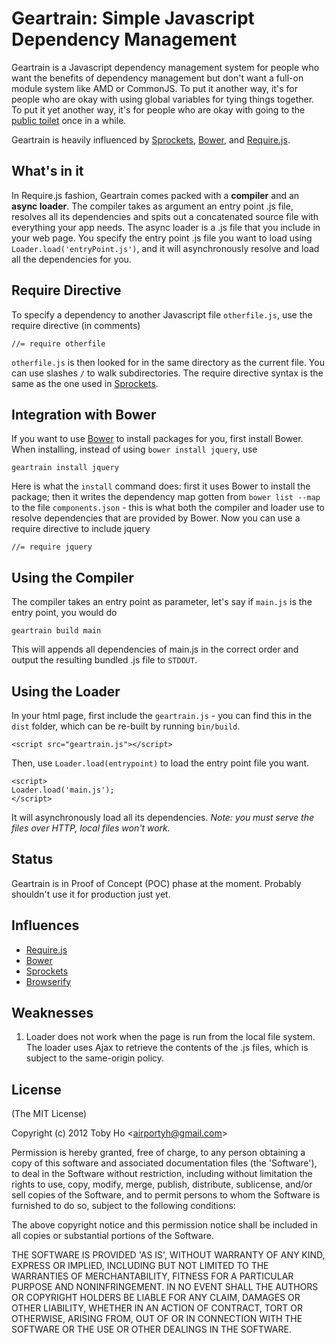 Geartrain: Simple Javascript Dependency Management
===============================================

Geartrain is a Javascript dependency management system for people who want the benefits of dependency management but don't want a full-on module system like AMD or CommonJS. To put it another way, it's for people who are okay with using global variables for tying things together. To put it yet another way, it's for people who are okay with going to the [public toilet](http://www.sitepoint.com/google-closure-how-not-to-write-javascript/) once in a while.

Geartrain is heavily influenced by [Sprockets](https://github.com/sstephenson/sprockets), [Bower](https://github.com/twitter/bower), and [Require.js](http://requirejs.org/).

What's in it
------------

In Require.js fashion, Geartrain comes packed with a **compiler** and an **async loader**. The compiler takes as argument an entry point .js file, resolves all its dependencies and spits out a concatenated source file with everything your app needs. The async loader is a .js file that you include in your web page. You specify the entry point .js file you want to load using `Loader.load('entryPoint.js')`, and it will  asynchronously resolve and load all the dependencies for you.

Require Directive
-----------------

To specify a dependency to another Javascript file `otherfile.js`, use the require directive (in comments)

    //= require otherfile

`otherfile.js` is then looked for in the same directory as the current file. You can use slashes `/` to walk subdirectories. The require directive syntax is the same as the one used in [Sprockets](https://github.com/sstephenson/sprockets#the-directive-processor).

Integration with Bower
----------------------

If you want to use [Bower](https://github.com/twitter/bower) to install packages for you, first install Bower. When installing, instead of using `bower install jquery`, use

    geartrain install jquery

Here is what the `install` command does: first it uses Bower to install the package; then it writes the dependency map gotten from `bower list --map` to the file `components.json` - this is what both the compiler and loader use to resolve dependencies that are provided by Bower. Now you can use a require directive to include jquery

    //= require jquery

Using the Compiler
------------------

The compiler takes an entry point as parameter, let's say if `main.js` is the entry point, you would do

    geartrain build main

This will appends all dependencies of main.js in the correct order and output the resulting bundled .js file to `STDOUT`.

Using the Loader
----------------

In your html page, first include the `geartrain.js` - you can find this in the `dist` folder, which can be re-built by running `bin/build`.

    <script src="geartrain.js"></script>

Then, use `Loader.load(entrypoint)` to load the entry point file you want.

    <script>
    Loader.load('main.js');
    </script>

It will asynchronously load all its dependencies. *Note: you must serve the files over HTTP, local files won't work.*

Status
------

Geartrain is in Proof of Concept (POC) phase at the moment. Probably shouldn't use it for production just yet.

Influences
----------

* [Require.js](http://requirejs.org/)
* [Bower](https://github.com/twitter/bower)
* [Sprockets](https://github.com/sstephenson/sprockets)
* [Browserify](https://github.com/substack/node-browserify)

Weaknesses
----------

1. Loader does not work when the page is run from the local file system. The loader uses Ajax to retrieve the contents of the .js files, which is subject to the same-origin policy.

License
-------

(The MIT License)

Copyright (c) 2012 Toby Ho &lt;airportyh@gmail.com&gt;

Permission is hereby granted, free of charge, to any person obtaining a copy of this software and associated documentation files (the 'Software'), to deal in the Software without restriction, including without limitation the rights to use, copy, modify, merge, publish, distribute, sublicense, and/or sell copies of the Software, and to permit persons to whom the Software is furnished to do so, subject to the following conditions:

The above copyright notice and this permission notice shall be included in all copies or substantial portions of the Software.

THE SOFTWARE IS PROVIDED 'AS IS', WITHOUT WARRANTY OF ANY KIND, EXPRESS OR IMPLIED, INCLUDING BUT NOT LIMITED TO THE WARRANTIES OF MERCHANTABILITY, FITNESS FOR A PARTICULAR PURPOSE AND NONINFRINGEMENT. IN NO EVENT SHALL THE AUTHORS OR COPYRIGHT HOLDERS BE LIABLE FOR ANY CLAIM, DAMAGES OR OTHER LIABILITY, WHETHER IN AN ACTION OF CONTRACT, TORT OR OTHERWISE, ARISING FROM, OUT OF OR IN CONNECTION WITH THE SOFTWARE OR THE USE OR OTHER DEALINGS IN THE SOFTWARE.
